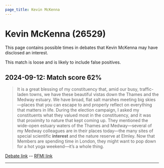 ```yaml
---
page_title: Kevin McKenna
---
```


# Kevin McKenna  (26529)

This page contains possible times in debates that Kevin McKenna may have disclosed an interest.

This match is loose and is likely to include false positives. 



## 2024-09-12: Match score 62%

>It is a great blessing of my constituency that, amid our busy, traffic-laden towns, we have these beautiful vistas down the Thames and the Medway estuary. We have broad, flat salt marshes meeting big skies—places that you can escape to and properly reflect on everything that matters in life. During the election campaign, I asked my constituents what they valued most in the constituency, and it was that proximity to nature that kept coming up. They mentioned the wide-open estuary waters of the Thames and Medway—several of my Medway colleagues are in their places today—the many sites of special scientific **interest** and the nature reserve at Elmley. Now that Members are spending time in London, they might want to pop down for a hot yoga weekend—it’s a whole thing.

[Debate link](https://www.theyworkforyou.com/debates/?id=2024-09-12b.1063.1)  --  [RFMI link](https://www.theyworkforyou.com/mp/26529/register)


---

